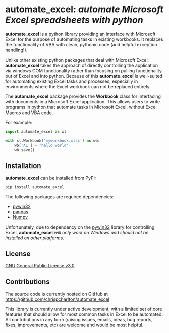 # automate_excel: *automate Microsoft Excel spreadsheets with python*
**automate_excel** is a python library providing an interface with Microsoft Excel for the purpose of automating tasks 
in existing workbooks. It replaces the functionality of VBA with clean, pythonic code (and helpful exception handling!).

Unlike other existing python packages that deal with Microsoft Excel, **automate_excel** takes the approach of directly 
controlling the application via windows COM functionality rather than focusing on pulling functionality out of Excel 
and into python. Because of this **automate_excel** is well-suited for automating existing Excel tasks and processes, 
especially in environments where the Excel workbook can not be replaced entirely.

The **automate_excel** package provides the **Workbook** class for interfacing with documents in a Microsoft Excel 
application. This allows users to write programs in python that automate tasks in Microsoft Excel, without Excel Macros 
and VBA code.

For example:
```python
import automate_excel as xl

with xl.Workbook('myworkbook.xlsx') as wb:
    wb['A1'] = 'hello world'
    wb.save()
```

## Installation

**automate_excel** can be installed from PyPI:

```sh
pip install automate_excel
```

The following packages are required dependencies:
- [pywin32](https://github.com/mhammond/pywin32)
- [pandas](https://pandas.pydata.org/)
- [Numpy](https://numpy.org/)

Unfortunately, due to dependency on the [pywin32](https://github.com/mhammond/pywin32) library for controlling Excel, 
**automate_excel** *will only work on Windows and should not be installed on other platforms*.

## License

[GNU General Public License v3.0](https://github.com/chrispcharlton/automate_excel/blob/master/COPYING)

## Contributions

The source code is currently hosted on GitHub at https://github.com/chrispcharlton/automate_excel

This library is currently under active development, with a limited set of core features that should allow for most 
common tasks in Excel to be automated. All contributions in any form (raising issues, emails, ideas, bug reports, fixes,
 improvements, etc) are welcome and would be most helpful. 
